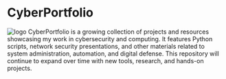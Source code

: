 # CyberPortfolio 
![logo](images/logoimage.png)
CyberPortfolio is a growing collection of projects and resources showcasing my work in cybersecurity and computing. It features Python scripts, network security presentations, and other materials related to system administration, automation, and digital defense. This repository will continue to expand over time with new tools, research, and hands-on projects.
